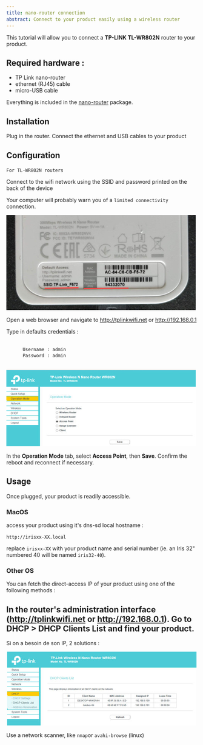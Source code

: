 ```yaml
---
title: nano-router connection
abstract: Connect to your product easily using a wireless router
---
```


This tutorial will allow you to connect a **TP-LINK TL-WR802N** router to your product. 

## Required hardware :


- TP Link nano-router
- ethernet (RJ45) cable
- micro-USB cable

Everything is included in the [nano-router](/en/store/router) package.

## Installation

Plug in the router. Connect the ethernet and USB cables to your product

## Configuration

<div class="row">
  <div class="col-12 col-md-6">
    <code>For TL-WR802N routers</code>
    <p>
      Connect to the wifi network using the SSID and password printed on the back of the device
    </p>
    <p>
      Your computer will probably warn you of a <code>limited connectivity</code> connection.
    </p>
  </div>
  <div class="col-12 col-md-6">
    <img class="img-fluid" src="/static/img/documentation/how-to/router_back.jpg" alt="back of a TP-Link router">
  </div>
</div>

<div class="row">
  <div class="col-12 col-md-6">
    <p>
      Open a web browser and navigate to <a href="http://tplinkwifi.net">http://tplinkwifi.net</a> or <a href="http://192.168.0.1">http://192.168.0.1</a>
    </p>
    <p>
      Type in defaults credentials :
      <pre><code>
      Username : admin
      Password : admin
      </code></pre>
    </p>
  </div>
  <div class="col-12 col-md-6">
    <img class="img-fluid" src="/static/img/documentation/how-to/tp-link_1.jpg" alt="a oruter's administration interface">
  </div>
</div>

In the **Operation Mode** tab, select **Access Point**, then **Save**. Confirm the reboot and reconnect if necessary.


## Usage

Once plugged, your product is readily accessible.

### MacOS

access your product using it's dns-sd local hostname :

```
http://irisxx-XX.local
```

replace `irisxx-XX` with your product name and serial number (ie. an Iris 32" numbered 40 will be named `iris32-40`).

### Other OS

You can fetch the direct-access IP of your product using one of the following methods :

In the router's administration interface (http://tplinkwifi.net or http://192.168.0.1). Go to **DHCP > DHCP Clients List** and find your product.
- 
Si on a besoin de son IP, 2 solutions :
<center>
    <img class="img-fluid" src="/static/img/documentation/how-to/tp-link_2.jpg" alt="a router's admin UI"/>
</center>

Use a network scanner, like `nmap`or `avahi-browse` (linux)
